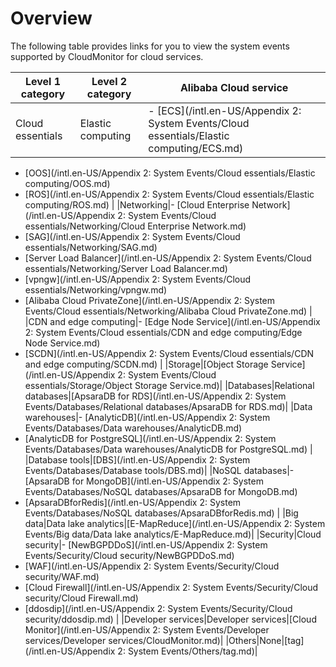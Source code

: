 # Overview

The following table provides links for you to view the system events supported by CloudMonitor for cloud services.

|Level 1 category|Level 2 category|Alibaba Cloud service|
|----------------|----------------|---------------------|
|Cloud essentials|Elastic computing|-   [ECS](/intl.en-US/Appendix 2: System Events/Cloud essentials/Elastic computing/ECS.md)
-   [OOS](/intl.en-US/Appendix 2: System Events/Cloud essentials/Elastic computing/OOS.md)
-   [ROS](/intl.en-US/Appendix 2: System Events/Cloud essentials/Elastic computing/ROS.md) |
|Networking|-   [Cloud Enterprise Network](/intl.en-US/Appendix 2: System Events/Cloud essentials/Networking/Cloud Enterprise Network.md)
-   [SAG](/intl.en-US/Appendix 2: System Events/Cloud essentials/Networking/SAG.md)
-   [Server Load Balancer](/intl.en-US/Appendix 2: System Events/Cloud essentials/Networking/Server Load Balancer.md)
-   [vpngw](/intl.en-US/Appendix 2: System Events/Cloud essentials/Networking/vpngw.md)
-   [Alibaba Cloud PrivateZone](/intl.en-US/Appendix 2: System Events/Cloud essentials/Networking/Alibaba Cloud PrivateZone.md) |
|CDN and edge computing|-   [Edge Node Service](/intl.en-US/Appendix 2: System Events/Cloud essentials/CDN and edge computing/Edge Node Service.md)
-   [SCDN](/intl.en-US/Appendix 2: System Events/Cloud essentials/CDN and edge computing/SCDN.md) |
|Storage|[Object Storage Service](/intl.en-US/Appendix 2: System Events/Cloud essentials/Storage/Object Storage Service.md)|
|Databases|Relational databases|[ApsaraDB for RDS](/intl.en-US/Appendix 2: System Events/Databases/Relational databases/ApsaraDB for RDS.md)|
|Data warehouses|-   [AnalyticDB](/intl.en-US/Appendix 2: System Events/Databases/Data warehouses/AnalyticDB.md)
-   [AnalyticDB for PostgreSQL](/intl.en-US/Appendix 2: System Events/Databases/Data warehouses/AnalyticDB for PostgreSQL.md) |
|Database tools|[DBS](/intl.en-US/Appendix 2: System Events/Databases/Database tools/DBS.md)|
|NoSQL databases|-   [ApsaraDB for MongoDB](/intl.en-US/Appendix 2: System Events/Databases/NoSQL databases/ApsaraDB for MongoDB.md)
-   [ApsaraDBforRedis](/intl.en-US/Appendix 2: System Events/Databases/NoSQL databases/ApsaraDBforRedis.md) |
|Big data|Data lake analytics|[E-MapReduce](/intl.en-US/Appendix 2: System Events/Big data/Data lake analytics/E-MapReduce.md)|
|Security|Cloud security|-   [NewBGPDDoS](/intl.en-US/Appendix 2: System Events/Security/Cloud security/NewBGPDDoS.md)
-   [WAF](/intl.en-US/Appendix 2: System Events/Security/Cloud security/WAF.md)
-   [Cloud Firewall](/intl.en-US/Appendix 2: System Events/Security/Cloud security/Cloud Firewall.md)
-   [ddosdip](/intl.en-US/Appendix 2: System Events/Security/Cloud security/ddosdip.md) |
|Developer services|Developer services|[Cloud Monitor](/intl.en-US/Appendix 2: System Events/Developer services/Developer services/CloudMonitor.md)|
|Others|None|[tag](/intl.en-US/Appendix 2: System Events/Others/tag.md)|

